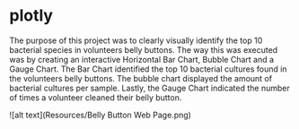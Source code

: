 # plotly

The purpose of this project was to clearly visually identify the top 10 bacterial species in volunteers belly buttons. The way this was executed was by creating an interactive Horizontal Bar Chart, Bubble Chart and a Gauge Chart. The Bar Chart identified  the top 10 bacterial cultures found in the volunteers belly buttons. The bubble chart displayed the amount of bacterial cultures per sample. Lastly, the Gauge Chart indicated the number of times a volunteer cleaned their belly button. 

![alt text](Resources/Belly Button Web Page.png) 
